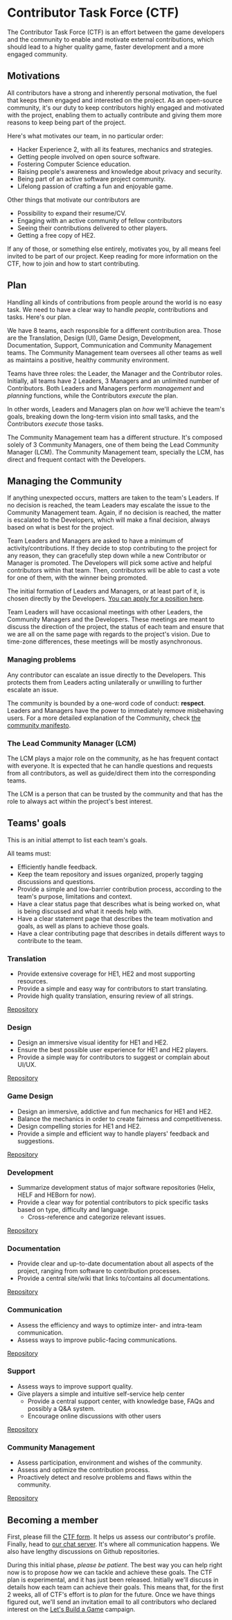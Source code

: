 # Contributor Task Force (CTF)

The Contributor Task Force (CTF) is an effort between the game developers and the community to enable and motivate external contributions, which should lead to a higher quality game, faster development and a more engaged community.

## Motivations

All contributors have a strong and inherently personal motivation, the fuel that keeps them engaged and interested on the project. As an open-source community, it's our duty to keep contributors highly engaged and motivated with the project, enabling them to actually contribute and giving them more reasons to keep being part of the project.

Here's what motivates our team, in no particular order:

- Hacker Experience 2, with all its features, mechanics and strategies.
- Getting people involved on open source software.
- Fostering Computer Science education.
- Raising people's awareness and knowledge about privacy and security.
- Being part of an active software project community.
- Lifelong passion of crafting a fun and enjoyable game.

Other things that motivate our contributors are

- Possibility to expand their resume/CV.
- Engaging with an active community of fellow contributors
- Seeing their contributions delivered to other players.
- Getting a free copy of HE2.

If any of those, or something else entirely, motivates you, by all means feel invited to be part of our project. Keep reading for more information on the CTF, how to join and how to start contributing.

## Plan

Handling all kinds of contributions from people around the world is no easy task. We need to have a clear way to handle *people*, contributions and tasks. Here's our plan.

We have 8 teams, each responsible for a different contribution area. Those are the Translation, Design (UI), Game Design, Development, Documentation, Support, Communication and Community Management teams. The Community Management team oversees all other teams as well as maintains a positive, healthy community environment.

Teams have three roles: the Leader, the Manager and the Contributor roles. Initially, all teams have 2 Leaders, 3 Managers and an unlimited number of Contributors. Both Leaders and Managers perform *management* and *planning* functions, while the Contributors *execute* the plan.

In other words, Leaders and Managers plan on *how* we'll achieve the team's goals, breaking down the long-term vision into small tasks, and the Contributors *execute* those tasks.

The Community Management team has a different structure. It's composed solely of 3 Community Managers, one of them being the Lead Community Manager (LCM). The Community Management team, specially the LCM, has direct and frequent contact with the Developers.

## Managing the Community

If anything unexpected occurs, matters are taken to the team's Leaders. If no decision is reached, the team Leaders may escalate the issue to the Community Management team. Again, if no decision is reached, the matter is escalated to the Developers, which will make a final decision, always based on what is best for the project.

Team Leaders and Managers are asked to have a minimum of activity/contributions. If they decide to stop contributing to the project for any reason, they can gracefully step down while a new Contributor or Manager is promoted. The Developers will pick some active and helpful contributors within that team. Then, contributors will be able to cast a vote for one of them, with the winner being promoted.

The initial formation of Leaders and Managers, or at least part of it, is chosen directly by the Developers. [You can apply for a position here](TODOform).

Team Leaders will have occasional meetings with other Leaders, the Community Managers and the Developers. These meetings are meant to discuss the direction of the project, the status of each team and ensure that we are all on the same page with regards to the project's vision. Due to time-zone differences, these meetings will be mostly asynchronous.

### Managing problems

Any contributor can escalate an issue directly to the Developers. This protects them from Leaders acting unilaterally or unwilling to further escalate an issue. 

The community is bounded by a one-word code of conduct: **respect**. Leaders and Managers have the power to immediately remove misbehaving users. For a more detailed explanation of the Community, check [the community manifesto](COMMUNITY.md).

### The Lead Community Manager (LCM)

The LCM plays a major role on the community, as he has frequent contact with everyone. It is expected that he can handle questions and requests from all contributors, as well as guide/direct them into the corresponding teams.

The LCM is a person that can be trusted by the community and that has the role to always act within the project's best interest.

## Teams' goals

This is an initial attempt to list each team's goals.

All teams must:

- Efficiently handle feedback.
- Keep the team repository and issues organized, properly tagging discussions and questions.
- Provide a simple and low-barrier contribution process, according to the team's purpose, limitations and context.
- Have a clear status page that describes what is being worked on, what is being discussed and what it needs help with.
- Have a clear statement page that describes the team motivation and goals, as well as plans to achieve those goals.
- Have a clear contributing page that describes in details different ways to contribute to the team.

### Translation

- Provide extensive coverage for HE1, HE2 and most supporting resources.
- Provide a simple and easy way for contributors to start translating.
- Provide high quality translation, ensuring review of all strings.

[Repository](https://github.com/HackerExperience/Translation)

### Design

- Design an immersive visual identity for HE1 and HE2.
- Ensure the best possible user experience for HE1 and HE2 players.
- Provide a simple way for contributors to suggest or complain about UI/UX.

[Repository](https://github.com/HackerExperience/Design)

### Game Design

- Design an immersive, addictive and fun mechanics for HE1 and HE2.
- Balance the mechanics in order to create fairness and competitiveness.
- Design compelling stories for HE1 and HE2.
- Provide a simple and efficient way to handle players' feedback and suggestions.

[Repository](https://github.com/HackerExperience/GameDesign)

### Development

- Summarize development status of major software repositories (Helix, HELF and HEBorn for now).
- Provide a clear way for potential contributors to pick specific tasks based on type, difficulty and language.
  - Cross-reference and categorize relevant issues.

[Repository](https://github.com/HackerExperience/Development)

### Documentation

- Provide clear and up-to-date documentation about all aspects of the project, ranging from software to contribution processes.
- Provide a central site/wiki that links to/contains all documentations.

[Repository](https://github.com/HackerExperience/Documentation)

### Communication

- Assess the efficiency and ways to optimize inter- and intra-team communication.
- Assess ways to improve public-facing communications.

[Repository](https://github.com/HackerExperience/Community)

### Support

- Assess ways to improve support quality.
- Give players a simple and intuitive self-service help center
  - Provide a central support center, with knowledge base, FAQs and possibly a Q&A system.
  - Encourage online discussions with other users

[Repository](https://github.com/HackerExperience/Support)

### Community Management

- Assess participation, environment and wishes of the community.
- Assess and optimize the contribution process.
- Proactively detect and resolve problems and flaws within the community.

[Repository](https://github.com/HackerExperience/Community)

## Becoming a member

First, please fill the [CTF form](). It helps us assess our contributor's profile. Finally, head to [our chat server](https://chat.hackerexperience.com). It's where all communication happens. We also have lengthy discussions on Github repositories.

During this initial phase, *please be patient*. The best way you can help right now is to propose *how* we can tackle and achieve these goals. The CTF plan is experimental, and it has just been released. Initially we'll discuss in details how each team can achieve their goals. This means that, for the first 2 weeks, all of CTF's effort is to *plan* for the future. Once we have things figured out, we'll send an invitation email to all contributors who declared interest on the [Let's Build a Game](https://letsbuildagame.org) campaign.
